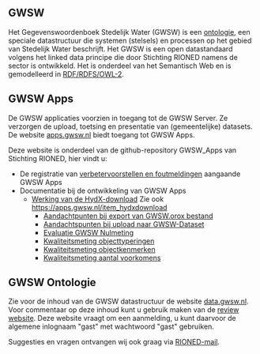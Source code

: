 ## GWSW ##
Het Gegevenswoordenboek Stedelijk Water (GWSW) is een [ontologie](https://nl.wikipedia.org/wiki/Ontologie_(informatica)), een speciale datastructuur die systemen (stelsels) en processen op het gebied van Stedelijk Water beschrijft. 
Het GWSW is een open datastandaard volgens het linked data principe die door Stichting RIONED namens de sector is ontwikkeld. 
Het is onderdeel van het Semantisch Web en is gemodelleerd in [RDF/RDFS/OWL-2](https://en.wikipedia.org/wiki/Resource_Description_Framework).

## GWSW Apps ##
De GWSW applicaties voorzien in toegang tot de GWSW Server. Ze verzorgen de upload, toetsing en presentatie van (gemeentelijke) datasets.
De website [apps.gwsw.nl](https://apps.gwsw.nl) biedt toegang tot GWSW Apps.

Deze website is onderdeel van de github-repository GWSW_Apps van Stichting RIONED, hier vindt u:
- De registratie van [verbetervoorstellen en foutmeldingen](https://github.com/StichtingRIONED/GWSW_Apps/issues) aangaande GWSW Apps 
- Documentatie bij de ontwikkeling van GWSW Apps
  - [Werking van de HydX-download](hst_HydxDownload) Zie ook https://apps.gwsw.nl/item_hydxdownload
	- [Aandachtpunten bij export van GWSW.orox bestand](hst_2)
	- [Aandachtspunten bij upload naar GWSW-Dataset](hst_3)
	- [Evaluatie GWSW Nulmeting](hst_1)
	- [Kwaliteitsmeting objecttyperingen](tab_1)
	- [Kwaliteitsmeting objectkenmerken](tab_2)
	- [Kwaliteitsmeting aantal voorkomens](tab_3)

## GWSW Ontologie ##
Zie voor de inhoud van de GWSW datastructuur de website [data.gwsw.nl](https://data.gwsw.nl). 
Voor commentaar op deze inhoud kunt u gebruik maken van de [review website](https://review.gwsw.nl/webprotege/). Deze website vraagt om een aanmelding, u kunt daarvoor de algemene inlognaam "gast" met wachtwoord "gast" gebruiken. 

Suggesties en vragen ontvangen wij ook graag via [RIONED-mail](mailto:gwsw@rioned.org).
